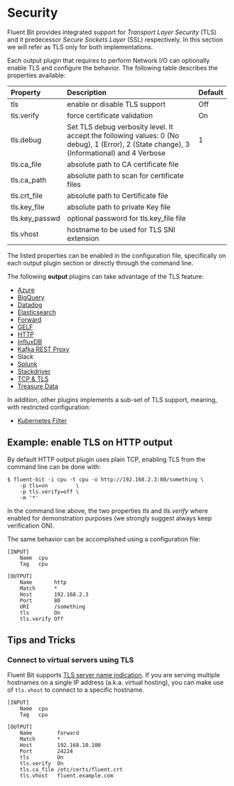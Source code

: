 # Security

Fluent Bit provides integrated support for _Transport Layer Security_ \(TLS\) and it predecessor _Secure Sockets Layer_ \(SSL\) respectively. In this section we will refer as TLS only for both implementations.

Each output plugin that requires to perform Network I/O can optionally enable TLS and configure the behavior. The following table describes the properties available:

| Property | Description | Default |
| :--- | :--- | :--- |
| tls | enable or disable TLS support | Off |
| tls.verify | force certificate validation | On |
| tls.debug | Set TLS debug verbosity level. It accept the following values: 0 \(No debug\), 1 \(Error\), 2 \(State change\), 3 \(Informational\) and 4 Verbose | 1 |
| tls.ca\_file | absolute path to CA certificate file |  |
| tls.ca\_path | absolute path to scan for certificate files |  |
| tls.crt\_file | absolute path to Certificate file |  |
| tls.key\_file | absolute path to private Key file |  |
| tls.key\_passwd | optional password for tls.key\_file file |  |
| tls.vhost | hostname to be used for TLS SNI extension |  |

The listed properties can be enabled in the configuration file, specifically on each output plugin section or directly through the command line. 

The following **output** plugins can take advantage of the TLS feature:

* [Azure](../pipeline/outputs/azure.md)
* [BigQuery](../pipeline/outputs/bigquery.md)
* [Datadog](../pipeline/outputs/datadog.md)
* [Elasticsearch](../pipeline/outputs/elasticsearch.md)
* [Forward](../pipeline/inputs/forward.md)
* [GELF](../pipeline/outputs/gelf.md)
* [HTTP](../pipeline/outputs/http.md)
* [InfluxDB](../pipeline/outputs/influxdb.md)
* [Kafka REST Proxy](../pipeline/outputs/kafka-rest-proxy.md)
* Slack
* [Splunk](../pipeline/outputs/splunk.md)
* [Stackdriver](../pipeline/outputs/stackdriver.md)
* [TCP & TLS](../pipeline/outputs/tcp-and-tls.md)
* [Treasure Data](../pipeline/outputs/treasure-data.md)

In addition, other plugins implements a sub-set of TLS support, meaning, with restricted configuration:

* [Kubernetes Filter](../pipeline/filters/kubernetes.md)

## Example: enable TLS on HTTP output

By default HTTP output plugin uses plain TCP, enabling TLS from the command line can be done with:

```text
$ fluent-bit -i cpu -t cpu -o http://192.168.2.3:80/something \
    -p tls=on         \
    -p tls.verify=off \
    -m '*'
```

In the command line above, the two properties _tls_ and _tls.verify_ where enabled for demonstration purposes \(we strongly suggest always keep verification ON\).

The same behavior can be accomplished using a configuration file:

```text
[INPUT]
    Name  cpu
    Tag   cpu

[OUTPUT]
    Name       http
    Match      *
    Host       192.168.2.3
    Port       80
    URI        /something
    tls        On
    tls.verify Off
```

## Tips and Tricks

### Connect to virtual servers using TLS

Fluent Bit supports [TLS server name indication](https://en.wikipedia.org/wiki/Server_Name_Indication). If you are serving multiple hostnames on a single IP address \(a.k.a. virtual hosting\), you can make use of `tls.vhost` to connect to a specific hostname.

```text
[INPUT]
    Name  cpu
    Tag   cpu

[OUTPUT]
    Name        forward
    Match       *
    Host        192.168.10.100
    Port        24224
    tls         On
    tls.verify  On
    tls.ca_file /etc/certs/fluent.crt
    tls.vhost   fluent.example.com
```


